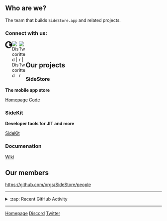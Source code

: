 <!-- 
Docs: How to use GitHub README and actions to auto-generate embedded content.
https://github.com/anuraghazra/github-readme-stats
https://www.youtube.com/watch?v=n6d4KHSKqGk
https://github.com/rahuldkjain/github-profile-readme-generator
 -->

## Who are we?

The team that builds `SideStore.app` and related projects.

### Connect with us:

<!--
[![Website](https://img.shields.io/website?label=sidestore.io&style=for-the-badge&url=https://sidestore.io)](https://sidestore.io)
[![Twitter Follow](https://img.shields.io/twitter/follow/sidestore_io?color=1DA1F2&logo=twitter&style=for-the-badge)](https://twitter.com/intent/follow?original_referer=https%3A%2F%2Fgithub.com%2Fsidestore&screen_name=sidestore)
[![GitHub Followers](https://img.shields.io/github/followers/sidestore?style=for-the-badge)]()
[![GitHub Sponsors](https://img.shields.io/github/sponsors/sidestore?style=for-the-badge
)]() 
-->

[<img align="left" alt="sidestore.io" width="22px" src="https://raw.githubusercontent.com/iconic/open-iconic/master/svg/globe.svg" />][website]
[<img align="left" alt="Discord | Discord" width="22px" src="https://cdn.jsdelivr.net/npm/simple-icons@v3/icons/discord.svg" />][discord]
[<img align="left" alt="Twitter | Twitter" width="22px" src="https://cdn.jsdelivr.net/npm/simple-icons@v3/icons/twitter.svg" />][twitter]

<br />
<br />

## Our projects

### SideStore

__The mobile app store__

[Homepage][website]
[Code][git.sidestore]

### SideKit

__Developer tools for JIT and more__

[SideKit][git.sidekit]

### Documenation

[Wiki][wiki]

## Our members

https://github.com/orgs/SideStore/people

---

<details>
  <summary>:zap: Recent GitHub Activity</summary>

<!--START_SECTION:activity-->
1. 🎉 Merged PR [#469](https://github.com/SideStore/SideStore/pull/469) in [SideStore/SideStore](https://github.com/SideStore/SideStore)
2. 🗣 Commented on [#469](https://github.com/SideStore/SideStore/issues/469) in [SideStore/SideStore](https://github.com/SideStore/SideStore)
3. 🎉 Merged PR [#468](https://github.com/SideStore/SideStore/pull/468) in [SideStore/SideStore](https://github.com/SideStore/SideStore)
4. 🗣 Commented on [#421](https://github.com/SideStore/SideStore/issues/421) in [SideStore/SideStore](https://github.com/SideStore/SideStore)
5. 💪 Opened PR [#469](https://github.com/SideStore/SideStore/pull/469) in [SideStore/SideStore](https://github.com/SideStore/SideStore)
6. 🗣 Commented on [#468](https://github.com/SideStore/SideStore/issues/468) in [SideStore/SideStore](https://github.com/SideStore/SideStore)
7. 💪 Opened PR [#468](https://github.com/SideStore/SideStore/pull/468) in [SideStore/SideStore](https://github.com/SideStore/SideStore)
8. 🎉 Merged PR [#1](https://github.com/SideStore/rusty_libimobiledevice/pull/1) in [SideStore/rusty_libimobiledevice](https://github.com/SideStore/rusty_libimobiledevice)
9. 💪 Opened PR [#1](https://github.com/SideStore/rusty_libimobiledevice/pull/1) in [SideStore/rusty_libimobiledevice](https://github.com/SideStore/rusty_libimobiledevice)
10. 🗣 Commented on [#382](https://github.com/SideStore/SideStore/issues/382) in [SideStore/SideStore](https://github.com/SideStore/SideStore)
11. 🗣 Commented on [#382](https://github.com/SideStore/SideStore/issues/382) in [SideStore/SideStore](https://github.com/SideStore/SideStore)
12. 🗣 Commented on [#463](https://github.com/SideStore/SideStore/issues/463) in [SideStore/SideStore](https://github.com/SideStore/SideStore)
13. 🎉 Merged PR [#467](https://github.com/SideStore/SideStore/pull/467) in [SideStore/SideStore](https://github.com/SideStore/SideStore)
14. 🗣 Commented on [#467](https://github.com/SideStore/SideStore/issues/467) in [SideStore/SideStore](https://github.com/SideStore/SideStore)
15. 💪 Opened PR [#467](https://github.com/SideStore/SideStore/pull/467) in [SideStore/SideStore](https://github.com/SideStore/SideStore)
16. 🗣 Commented on [#36](https://github.com/SideStore/Community-Source/issues/36) in [SideStore/Community-Source](https://github.com/SideStore/Community-Source)
17. 🗣 Commented on [#449](https://github.com/SideStore/SideStore/issues/449) in [SideStore/SideStore](https://github.com/SideStore/SideStore)
18. 🗣 Commented on [#344](https://github.com/SideStore/SideStore/issues/344) in [SideStore/SideStore](https://github.com/SideStore/SideStore)
19. ❗️ Closed issue [#36](https://github.com/SideStore/Community-Source/issues/36) in [SideStore/Community-Source](https://github.com/SideStore/Community-Source)
20. 🗣 Commented on [#36](https://github.com/SideStore/Community-Source/issues/36) in [SideStore/Community-Source](https://github.com/SideStore/Community-Source)
<!--END_SECTION:activity-->

</details>

---

[Homepage][patreon] [Discord][discord] [Twitter][twitter]

<!--
- [Patreon][patreon]
- [OpenCollective][opencollective]
- [YouTube][youtube]
-->

[website]: https://sidestore.io
[wiki]: https://wiki.sidestore.io
[twitter]: https://twitter.com/sidestore_io
[discord]: https://discord.gg/sidestore-949183273383395328
[youtube]: https://youtube.com/TODO
[patreon]: https://www.patreon.com/SideStore
[opencollective]: https://opencollective.com/TODO
[git.sidestore]: https://github.com/SideStore/SideStore/
[git.sidekit]: https://github.com/SideStore/SideKit

